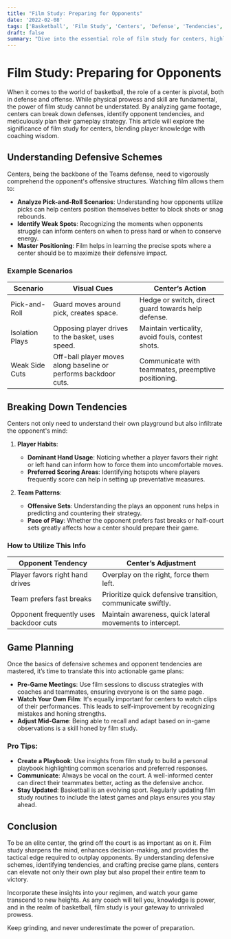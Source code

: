```yaml
---
title: "Film Study: Preparing for Opponents"
date: '2022-02-08'
tags: ['Basketball', 'Film Study', 'Centers', 'Defense', 'Tendencies', 'Game Planning', 'Player Tips', 'Coaching Wisdom']
draft: false
summary: "Dive into the essential role of film study for centers, highlighting how breaking down defenses, identifying tendencies, and meticulous game planning contribute to peak performance."
---
```


# Film Study: Preparing for Opponents

When it comes to the world of basketball, the role of a center is pivotal, both in defense and offense. While physical prowess and skill are fundamental, the power of film study cannot be understated. By analyzing game footage, centers can break down defenses, identify opponent tendencies, and meticulously plan their gameplay strategy. This article will explore the significance of film study for centers, blending player knowledge with coaching wisdom.

## Understanding Defensive Schemes

Centers, being the backbone of the Teams defense, need to vigorously comprehend the opponent's offensive structures. Watching film allows them to:

- **Analyze Pick-and-Roll Scenarios**: Understanding how opponents utilize picks can help centers position themselves better to block shots or snag rebounds.
- **Identify Weak Spots**: Recognizing the moments when opponents struggle can inform centers on when to press hard or when to conserve energy.
- **Master Positioning**: Film helps in learning the precise spots where a center should be to maximize their defensive impact.

### Example Scenarios

| Scenario                | Visual Cues                                                        | Center’s Action                                      |
|-------------------------|--------------------------------------------------------------------|------------------------------------------------------|
| Pick-and-Roll           | Guard moves around pick, creates space.                           | Hedge or switch, direct guard towards help defense.  |
| Isolation Plays         | Opposing player drives to the basket, uses speed.                  | Maintain verticality, avoid fouls, contest shots.    |
| Weak Side Cuts          | Off-ball player moves along baseline or performs backdoor cuts.   | Communicate with teammates, preemptive positioning.  |

## Breaking Down Tendencies

Centers not only need to understand their own playground but also infiltrate the opponent's mind:

1. **Player Habits**:
   - **Dominant Hand Usage**: Noticing whether a player favors their right or left hand can inform how to force them into uncomfortable moves.
   - **Preferred Scoring Areas**: Identifying hotspots where players frequently score can help in setting up preventative measures.

2. **Team Patterns**:
   - **Offensive Sets**: Understanding the plays an opponent runs helps in predicting and countering their strategy.
   - **Pace of Play**: Whether the opponent prefers fast breaks or half-court sets greatly affects how a center should prepare their game.

### How to Utilize This Info

| Opponent Tendency                | Center’s Adjustment                                         |
|----------------------------------|-------------------------------------------------------------|
| Player favors right hand drives  | Overplay on the right, force them left.                     |
| Team prefers fast breaks         | Prioritize quick defensive transition, communicate swiftly. |
| Opponent frequently uses backdoor cuts | Maintain awareness, quick lateral movements to intercept.  |

## Game Planning

Once the basics of defensive schemes and opponent tendencies are mastered, it’s time to translate this into actionable game plans:

- **Pre-Game Meetings**: Use film sessions to discuss strategies with coaches and teammates, ensuring everyone is on the same page.
- **Watch Your Own Film**: It's equally important for centers to watch clips of their performances. This leads to self-improvement by recognizing mistakes and honing strengths.
- **Adjust Mid-Game**: Being able to recall and adapt based on in-game observations is a skill honed by film study.

### Pro Tips:

- **Create a Playbook**: Use insights from film study to build a personal playbook highlighting common scenarios and preferred responses.
- **Communicate**: Always be vocal on the court. A well-informed center can direct their teammates better, acting as the defensive anchor.
- **Stay Updated**: Basketball is an evolving sport. Regularly updating film study routines to include the latest games and plays ensures you stay ahead.

## Conclusion

To be an elite center, the grind off the court is as important as on it. Film study sharpens the mind, enhances decision-making, and provides the tactical edge required to outplay opponents. By understanding defensive schemes, identifying tendencies, and crafting precise game plans, centers can elevate not only their own play but also propel their entire team to victory.

Incorporate these insights into your regimen, and watch your game transcend to new heights. As any coach will tell you, knowledge is power, and in the realm of basketball, film study is your gateway to unrivaled prowess.

Keep grinding, and never underestimate the power of preparation.
```
